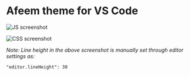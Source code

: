 # Afeem theme for VS Code

![JS screenshot](https://pb03.github.io/afeem-theme/assets/shots/js.png)

![CSS screenshot](https://pb03.github.io/afeem-theme/assets/shots/css.png)

*Note: Line height in the above screenshot is manually set through editor settings as:*

```"editor.lineHeight": 30```
